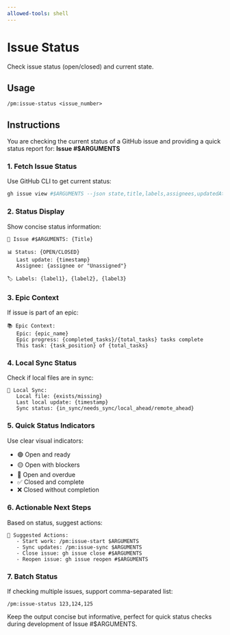 ```yaml
---
allowed-tools: shell
---
```


# Issue Status

Check issue status (open/closed) and current state.

## Usage
```
/pm:issue-status <issue_number>
```

## Instructions

You are checking the current status of a GitHub issue and providing a quick status report for: **Issue #$ARGUMENTS**

### 1. Fetch Issue Status
Use GitHub CLI to get current status:
```bash
gh issue view #$ARGUMENTS --json state,title,labels,assignees,updatedAt
```

### 2. Status Display
Show concise status information:
```
🎫 Issue #$ARGUMENTS: {Title}
   
📊 Status: {OPEN/CLOSED}
   Last update: {timestamp}
   Assignee: {assignee or "Unassigned"}
   
🏷️ Labels: {label1}, {label2}, {label3}
```

### 3. Epic Context
If issue is part of an epic:
```
📚 Epic Context:
   Epic: {epic_name}
   Epic progress: {completed_tasks}/{total_tasks} tasks complete
   This task: {task_position} of {total_tasks}
```

### 4. Local Sync Status
Check if local files are in sync:
```
💾 Local Sync:
   Local file: {exists/missing}
   Last local update: {timestamp}
   Sync status: {in_sync/needs_sync/local_ahead/remote_ahead}
```

### 5. Quick Status Indicators
Use clear visual indicators:
- 🟢 Open and ready
- 🟡 Open with blockers  
- 🔴 Open and overdue
- ✅ Closed and complete
- ❌ Closed without completion

### 6. Actionable Next Steps
Based on status, suggest actions:
```
🚀 Suggested Actions:
   - Start work: /pm:issue-start $ARGUMENTS
   - Sync updates: /pm:issue-sync $ARGUMENTS
   - Close issue: gh issue close #$ARGUMENTS
   - Reopen issue: gh issue reopen #$ARGUMENTS
```

### 7. Batch Status
If checking multiple issues, support comma-separated list:
```
/pm:issue-status 123,124,125
```

Keep the output concise but informative, perfect for quick status checks during development of Issue #$ARGUMENTS.
